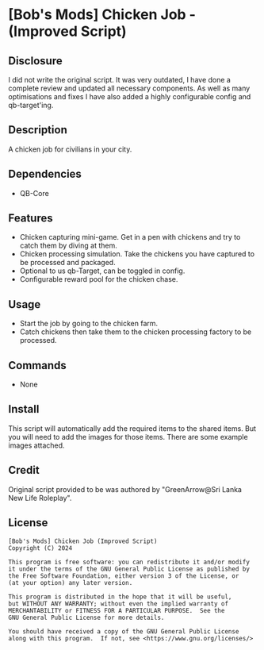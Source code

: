 # [Bob's Mods] Chicken Job - (Improved Script)

## Disclosure

I did not write the original script. It was very outdated, I have done a complete review and updated all necessary components. As well as many optimisations and fixes I have also added a highly configurable config and qb-target'ing.

## Description

A chicken job for civilians in your city.

## Dependencies

- QB-Core

## Features

- Chicken capturing mini-game. Get in a pen with chickens and try to catch them by diving at them.
- Chicken processing simulation. Take the chickens you have captured to be processed and packaged.
- Optional to us qb-Target, can be toggled in config.
- Configurable reward pool for the chicken chase.

## Usage

- Start the job by going to the chicken farm.
- Catch chickens then take them to the chicken processing factory to be processed.

## Commands

- None

## Install

This script will automatically add the required items to the shared items. But you will need to add the images for those items. There are some example images attached.

## Credit

Original script provided to be was authored by "GreenArrow@Sri Lanka New Life Roleplay".

## License

    [Bob's Mods] Chicken Job (Improved Script)
    Copyright (C) 2024

    This program is free software: you can redistribute it and/or modify
    it under the terms of the GNU General Public License as published by
    the Free Software Foundation, either version 3 of the License, or
    (at your option) any later version.

    This program is distributed in the hope that it will be useful,
    but WITHOUT ANY WARRANTY; without even the implied warranty of
    MERCHANTABILITY or FITNESS FOR A PARTICULAR PURPOSE.  See the
    GNU General Public License for more details.

    You should have received a copy of the GNU General Public License
    along with this program.  If not, see <https://www.gnu.org/licenses/>
